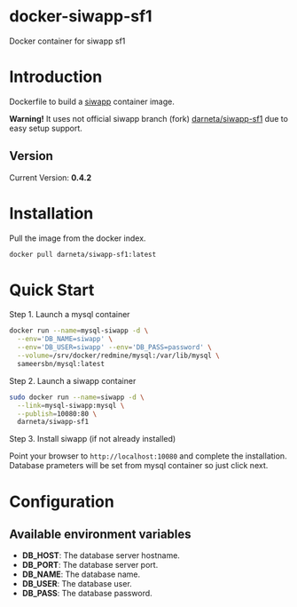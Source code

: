 # docker-siwapp-sf1
Docker container for siwapp sf1

# Introduction

Dockerfile to build a [siwapp](http://www.siwapp.org/) container image.

**Warning!** It uses not official siwapp branch (fork) [darneta/siwapp-sf1](http://github.com/darneta/siwapp-sf1) due to easy setup support.

## Version

Current Version: **0.4.2**

# Installation

Pull the image from the docker index.

```bash
docker pull darneta/siwapp-sf1:latest
```

# Quick Start

Step 1. Launch a mysql container

```bash
docker run --name=mysql-siwapp -d \
  --env='DB_NAME=siwapp' \
  --env='DB_USER=siwapp' --env='DB_PASS=password' \
  --volume=/srv/docker/redmine/mysql:/var/lib/mysql \
  sameersbn/mysql:latest
```

Step 2. Launch a siwapp container

```bash
sudo docker run --name=siwapp -d \
  --link=mysql-siwapp:mysql \
  --publish=10080:80 \
  darneta/siwapp-sf1
```

Step 3. Install siwapp (if not already installed)

Point your browser to `http://localhost:10080` and complete the installation. Database prameters will be set from mysql container so just click next.

# Configuration

## Available environment variables

- **DB_HOST**: The database server hostname. 
- **DB_PORT**: The database server port.
- **DB_NAME**: The database name.
- **DB_USER**: The database user.
- **DB_PASS**: The database password.
